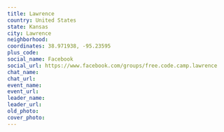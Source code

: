 ```yaml
---
title: Lawrence
country: United States
state: Kansas
city: Lawrence
neighborhood: 
coordinates: 38.971938, -95.23595
plus_code:
social_name: Facebook
social_url: https://www.facebook.com/groups/free.code.camp.lawrence
chat_name:
chat_url:
event_name:
event_url:
leader_name:
leader_url:
old_photo: 
cover_photo:
---
```

